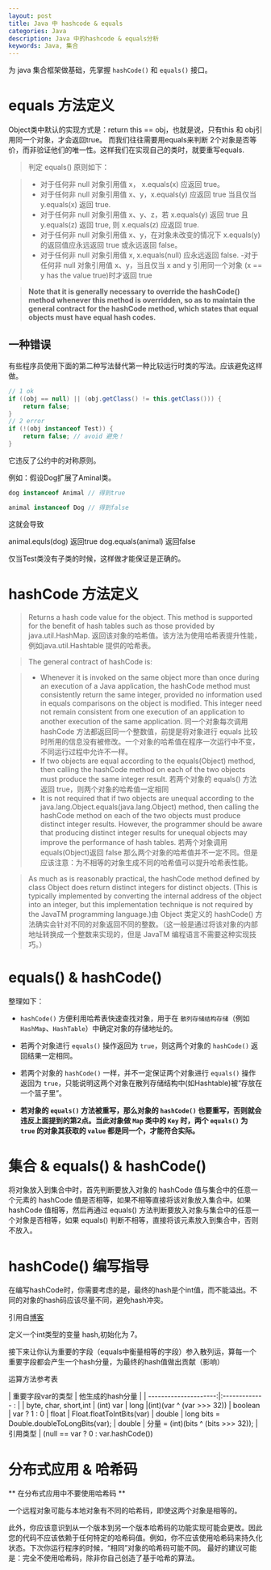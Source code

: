 ```yaml
---
layout: post
title: Java 中 hashcode & equals
categories: Java
description: Java 中的hashcode & equals分析
keywords: Java, 集合
---
```


为 java 集合框架做基础，先掌握 `hashCode()` 和 `equals()` 接口。

# equals  方法定义

Object类中默认的实现方式是：return this == obj，也就是说，只有this 和 obj引用同一个对象，才会返回true。
而我们往往需要用equals来判断 2个对象是否等价，而非验证他们的唯一性。这样我们在实现自己的类时，就要重写equals.

> 判定 equals() 原则如下：
 
> - 对于任何非 null 对象引用值 x， x.equals(x) 应返回 true。
> - 对于任何非 null 对象引用值 x、y，x.equals(y) 应返回 true 当且仅当 y.equals(x) 返回 true. 
> - 对于任何非 null 对象引用值 x、y、z，若 x.equals(y) 返回 true 且 y.equals(z) 返回 true, 则 x.equals(z) 应返回 true. 
> - 对于任何非 null 对象引用值 x、y，在对象未改变的情况下 x.equals(y) 的返回值应永远返回 true 或永远返回 false。
> - 对于任何非 null 对象引用值 x, x.equals(null) 应永远返回 false. 
> -对于任何非 null 对象引用值 x、y，当且仅当 x and y 引用同一个对象 (x == y has the value true)时才返回 true

> **Note that it is generally necessary to override the hashCode() method whenever this method is overridden, so as to maintain the general contract for the hashCode method, which states that equal objects must have equal hash codes.**

## 一种错误

有些程序员使用下面的第二种写法替代第一种比较运行时类的写法。应该避免这样做。

```java
// 1 ok
if ((obj == null) || (obj.getClass() != this.getClass())) {
	return false;
}
// 2 error
if (!(obj instanceof Test)) {
	return false; // avoid 避免！
}
```
它违反了公约中的对称原则。

例如：假设Dog扩展了Aminal类。

```java
dog instanceof Animal // 得到true

animal instanceof Dog // 得到false
```
这就会导致

animal.equls(dog) 返回true
dog.equals(animal) 返回false

仅当Test类没有子类的时候，这样做才能保证是正确的。

# hashCode 方法定义

> Returns a hash code value for the object. This method is supported for the benefit of hash tables such as those provided by java.util.HashMap. 返回该对象的哈希值。该方法为使用哈希表提升性能，例如java.util.Hashtable 提供的哈希表。

> The general contract of hashCode is: 

> - Whenever it is invoked on the same object more than once during an execution of a Java application, the hashCode method must consistently return the same integer, provided no information used in equals comparisons on the object is modified. This integer need not remain consistent from one execution of an application to another execution of the same application. 同一个对象每次调用 hashCode 方法都返回同一个整数值，前提是将对象进行 equals 比较时所用的信息没有被修改。一个对象的哈希值在程序一次运行中不变，不同运行过程中允许不一样。
> - If two objects are equal according to the equals(Object) method, then calling the hashCode method on each of the two objects must produce the same integer result. 若两个对象的 equals() 方法返回 true，则两个对象的哈希值一定相同
> - It is not required that if two objects are unequal according to the java.lang.Object.equals(java.lang.Object) method, then calling the hashCode method on each of the two objects must produce distinct integer results. However, the programmer should be aware that producing distinct integer results for unequal objects may improve the performance of hash tables. 若两个对象调用 equals(Object)返回 false 那么两个对象的哈希值并不一定不同。但是应该注意：为不相等的对象生成不同的哈希值可以提升哈希表性能。

> As much as is reasonably practical, the hashCode method defined by class Object does return distinct integers for distinct objects. (This is typically implemented by converting the internal address of the object into an integer, but this implementation technique is not required by the JavaTM programming language.)由 Object 类定义的 hashCode()  方法确实会针对不同的对象返回不同的整数。（这一般是通过将该对象的内部地址转换成一个整数来实现的，但是 JavaTM 编程语言不需要这种实现技巧。）

# equals() & hashCode()

整理如下：

- `hashCode()` 方便利用哈希表快速查找对象，用于在 `散列存储结构存储`（例如 `HashMap`、`HashTable`）中确定对象的存储地址的。

- 若两个对象进行 `equals()` 操作返回为 `true`，则这两个对象的 `hashCode()` 返回结果一定相同。

- 若两个对象的 `hashCode()` 一样，并不一定保证两个对象进行 `equals()` 操作返回为 `true`，只能说明这两个对象在散列存储结构中(如Hashtable)被“存放在一个篮子里”。

- **若对象的 `equals()` 方法被重写，那么对象的 `hashCode()` 也要重写，否则就会违反上面提到的第2点。当此对象做 `Map` 类中的 `Key` 时，两个 `equals()` 为 `true` 的对象其获取的 `value` 都是同一个，才能符合实际。**

# 集合 & equals() & hashCode()

将对象放入到集合中时，首先判断要放入对象的 hashCode 值与集合中的任意一个元素的 hashCode 值是否相等，如果不相等直接将该对象放入集合中。如果 hashCode 值相等，然后再通过 equals()  方法判断要放入对象与集合中的任意一个对象是否相等，如果 equals() 判断不相等，直接将该元素放入到集合中，否则不放入。

# hashCode() 编写指导

在编写hashCode时，你需要考虑的是，最终的hash是个int值，而不能溢出。不同的对象的hash码应该尽量不同，避免hash冲突。

引用自[博客](http://www.cnblogs.com/lulipro/p/5628750.html "原文")

定义一个int类型的变量 hash,初始化为 7。

接下来让你认为重要的字段（equals中衡量相等的字段）参入散列运，算每一个重要字段都会产生一个hash分量，为最终的hash值做出贡献（影响）

运算方法参考表

| 重要字段var的类型     | 他生成的hash分量   |
| ---------------------:|:-------------   :  |
| byte, char, short,int | (int) var
| long                  |(int)(var ^ (var >>> 32))
| boolean               | var ? 1 : 0
| float                 | Float.floatToIntBits(var)
| double                | long bits = Double.doubleToLongBits(var);
| double                | 分量 = (int)(bits ^ (bits >>> 32));
| 引用类型              | (null == var ? 0 : var.hashCode())

# 分布式应用 & 哈希码

** 在分布式应用中不要使用哈希码 **

一个远程对象可能与本地对象有不同的哈希码，即使这两个对象是相等的。

此外，你应该意识到从一个版本到另一个版本哈希码的功能实现可能会更改。因此您的代码不应该依赖于任何特定的哈希码值。例如，你不应该使用哈希码来持久化状态。下次你运行程序的时候，“相同”对象的哈希码可能不同。
最好的建议可能是：完全不使用哈希码，除非你自己创造了基于哈希的算法。